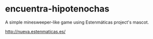 # encuentra-hipotenochas
A simple minesweeper-like game using Estenmáticas project's mascot.

http://nueva.estenmaticas.es/
